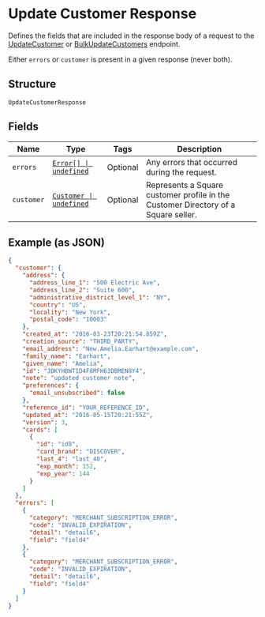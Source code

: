 <!-- Optimized: 2025-10-06 -->
<!-- RPM: 1.6.2.1.1.6.2.1_update-customer-response_20251006 -->
<!-- Session: E2E RPM DNA Application -->
<!-- AOM: RND (Reggie & Dro) -->
<!-- COI: TECHNOLOGY -->
<!-- RPM: HIGH -->
<!-- ACTION: BUILD -->

# Update Customer Response

Defines the fields that are included in the response body of
a request to the [UpdateCustomer](../../doc/api/customers.md#update-customer) or
[BulkUpdateCustomers](../../doc/api/customers.md#bulk-update-customers) endpoint.

Either `errors` or `customer` is present in a given response (never both).

## Structure

`UpdateCustomerResponse`

## Fields

| Name | Type | Tags | Description |
|  --- | --- | --- | --- |
| `errors` | [`Error[] \| undefined`](../../doc/models/error.md) | Optional | Any errors that occurred during the request. |
| `customer` | [`Customer \| undefined`](../../doc/models/customer.md) | Optional | Represents a Square customer profile in the Customer Directory of a Square seller. |

## Example (as JSON)

```json
{
  "customer": {
    "address": {
      "address_line_1": "500 Electric Ave",
      "address_line_2": "Suite 600",
      "administrative_district_level_1": "NY",
      "country": "US",
      "locality": "New York",
      "postal_code": "10003"
    },
    "created_at": "2016-03-23T20:21:54.859Z",
    "creation_source": "THIRD_PARTY",
    "email_address": "New.Amelia.Earhart@example.com",
    "family_name": "Earhart",
    "given_name": "Amelia",
    "id": "JDKYHBWT1D4F8MFH63DBMEN8Y4",
    "note": "updated customer note",
    "preferences": {
      "email_unsubscribed": false
    },
    "reference_id": "YOUR_REFERENCE_ID",
    "updated_at": "2016-05-15T20:21:55Z",
    "version": 3,
    "cards": [
      {
        "id": "id8",
        "card_brand": "DISCOVER",
        "last_4": "last_40",
        "exp_month": 152,
        "exp_year": 144
      }
    ]
  },
  "errors": [
    {
      "category": "MERCHANT_SUBSCRIPTION_ERROR",
      "code": "INVALID_EXPIRATION",
      "detail": "detail6",
      "field": "field4"
    },
    {
      "category": "MERCHANT_SUBSCRIPTION_ERROR",
      "code": "INVALID_EXPIRATION",
      "detail": "detail6",
      "field": "field4"
    }
  ]
}
```
